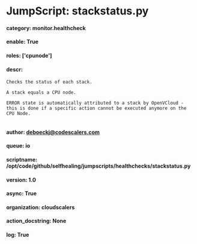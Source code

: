 
# JumpScript: stackstatus.py
        
#### category: monitor.healthcheck
#### enable: True
#### roles: ['cpunode']
#### descr: 
```
Checks the status of each stack.

A stack equals a CPU node.

ERROR state is automatically attributed to a stack by OpenVCloud - this is done if a specific action cannot be executed anymore on the CPU Node.


```
#### author: deboeckj@codescalers.com
#### queue: io
#### scriptname: /opt/code/github/selfhealing/jumpscripts/healthchecks/stackstatus.py
#### version: 1.0
#### async: True
#### organization: cloudscalers
#### action_docstring: None
#### log: True